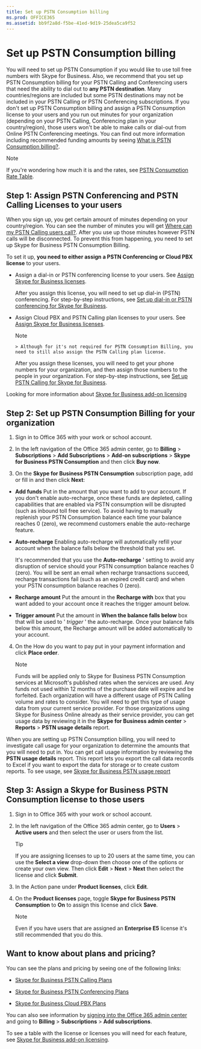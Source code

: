 ```yaml
---
title: Set up PSTN Consumption billing
ms.prod: OFFICE365
ms.assetid: bb9f2a8d-f5be-41ed-9d19-25dea5ca9f52
---
```



# Set up PSTN Consumption billing

You will need to set up PSTN Consumption if you would like to use toll free numbers with Skype for Business. Also, we recommend that you set up PSTN Consumption billing for your PSTN Calling and Conferencing users that need the ability to dial out to **any PSTN destination**. Many countries/regions are included but some PSTN destinations may not be included in your PSTN Calling or PSTN Conferencing subscriptions. If you don't set up PSTN Consumption billing and assign a PSTN Consumption license to your users and you run out minutes for your organization (depending on your PSTN Calling, Conferencing plan in your country/region), those users won't be able to make calls or dial-out from Online PSTN Conferencing meetings. You can find out more information including recommended funding amounts by seeing [What is PSTN Consumption billing?](what-is-pstn-consumption-billing.md).
  
    
    


> [!NOTE]
> If you're wondering how much it is and the rates, see  [PSTN Consumption Rate Table](https://go.microsoft.com/fwlink/p/?LinkId=799523 ). 
  
    
    


## Step 1: Assign PSTN Conferencing and PSTN Calling Licenses to your users

When you sign up, you get certain amount of minutes depending on your country/region. You can see the number of minutes you will get  [Where can my PSTN Calling users call?](http://technet.microsoft.com/library/9fb78723-05f4-4b86-98e4-fa2a1da3ab5c%28Office.14%29.aspx). After you use up those minutes however PSTN calls will be disconnected. To prevent this from happening, you need to set up Skype for Business PSTN Consumption Billing.
  
    
    
To set it up, **you need to either assign a PSTN Conferencing or Cloud PBX license** to your users.
  
    
    

- Assign a dial-in or PSTN conferencing license to your users. See  [Assign Skype for Business licenses](assign-skype-for-business-licenses.md).
    
    After you assign this license, you will need to set up dial-in (PSTN) conferencing. For step-by-step instructions, see  [Set up dial-in or PSTN conferencing for Skype for Business](set-up-dial-in-or-pstn-conferencing-for-skype-for-business.md).
    
  
- Assign Cloud PBX and PSTN Calling plan licenses to your users. See  [Assign Skype for Business licenses](assign-skype-for-business-licenses.md).
    
    > [!NOTE]
      > Although for it's not required for PSTN Consumption Billing, you need to still also assign the PSTN Calling plan license. 

    After you assign these licenses, you will need to get your phone numbers for your organization, and then assign those numbers to the people in your organization. For step-by-step instructions, see  [Set up PSTN Calling for Skype for Business](set-up-pstn-calling-for-skype-for-business.md).
    
  
Looking for more information about  [Skype for Business add-on licensing](skype-for-business-add-on-licensing.md)
  
    
    

## Step 2: Set up PSTN Consumption Billing for your organization


1. Sign in to Office 365 with your work or school account.
    
  
2. In the left navigation of the Office 365 admin center, go to **Billing** > **Subscriptions** > **Add Subscriptions** > **Add-on subscriptions** > **Skype for Business PSTN Consumption** and then click **Buy now**.
    
  
3. On the **Skype for Business PSTN Consumption** subscription page, add or fill in and then click **Next**:
    
  - **Add funds** Put in the amount that you want to add to your account. If you don't enable auto-recharge, once these funds are depleted, calling capabilities that are enabled via PSTN consumption will be disrupted (such as inbound toll free service). To avoid having to manually replenish your PSTN Consumption balance each time your balance reaches 0 (zero), we recommend customers enable the auto-recharge feature.
    
  
  - **Auto-recharge** Enabling auto-recharge will automatically refill your account when the balance falls below the threshold that you set.
    
    It's recommended that you use the **Auto-recharge** ' setting to avoid any disruption of service should your PSTN consumption balance reaches 0 (zero). You will be sent an email when recharge transactions succeed, recharge transactions fail (such as an expired credit card) and when your PSTN consumption balance reaches 0 (zero).
    
  - **Recharge amount** Put the amount in the **Recharge with** box that you want added to your account once it reaches the trigger amount below.
    
  
  - **Trigger amount** Put the amount in **When the balance falls below** box that will be used to ' *trigger*  ' the auto-recharge. Once your balance falls below this amount, the Recharge amount will be added automatically to your account.
    
  
4. On the How do you want to pay put in your payment information and click **Place order**.
    
    > [!NOTE]
      > Funds will be applied only to Skype for Business PSTN Consumption services at Microsoft's published rates when the services are used. Any funds not used within 12 months of the purchase date will expire and be forfeited. 
Each organization will have a different usage of PSTN Calling volume and rates to consider. You will need to get this type of usage data from your current service provider. For those organizations using Skype for Business Online already as their service provider, you can get usage data by reviewing it in the **Skype for Business admin center** > **Reports** > **PSTN usage details** report.
  
    
    
When you are setting up PSTN Consumption billing, you will need to investigate call usage for your organization to determine the amounts that you will need to put in. You can get call usage information by reviewing the **PSTN usage details** report. This report lets you export the call data records to Excel if you want to export the data for storage or to create custom reports. To see usage, see [Skype for Business PSTN usage report](skype-for-business-pstn-usage-report.md)
  
    
    

## Step 3: Assign a Skype for Business PSTN Consumption license to those users


1. Sign in to Office 365 with your work or school account.
    
  
2. In the left navigation of the Office 365 admin center, go to **Users** > **Active users** and then select the user or users from the list.
    
    > [!TIP]
      > If you are assigning licenses to up to 20 users at the same time, you can use the **Select a view** drop-down then choose one of the options or create your own view. Then click **Edit** > **Next** > **Next** then select the license and click **Submit**. 
3. In the Action pane under **Product licenses**, click **Edit**.
    
  
4. On the **Product licenses** page, toggle **Skype for Business PSTN Consumption** to **On** to assign this license and click **Save**.
    
    > [!NOTE]
      > Even if you have users that are assigned an **Enterprise E5** license it's still recommended that you do this.

## Want to know about plans and pricing?

You can see the plans and pricing by seeing one of the following links:
  
    
    

-  [Skype for Business PSTN Calling Plans](https://go.microsoft.com/fwlink/?LinkId=799761 )
    
  
-  [Skype for Business PSTN Conferencing Plans](https://go.microsoft.com/fwlink/?LinkId=799762 )
    
  
-  [Skype for Business Cloud PBX Plans](https://go.microsoft.com/fwlink/?LinkId=799763)
    
  
You can also see information by  [signing into the Office 365 admin center](https://portal.office.com/adminportal/home?add=sub&amp;adminportal=1#/catalog) and going to **Billing** > **Subscriptions** > **Add subscriptions**.
  
    
    
To see a table with the license or licenses you will need for each feature, see  [Skype for Business add-on licensing](skype-for-business-add-on-licensing.md).
  
    
    

